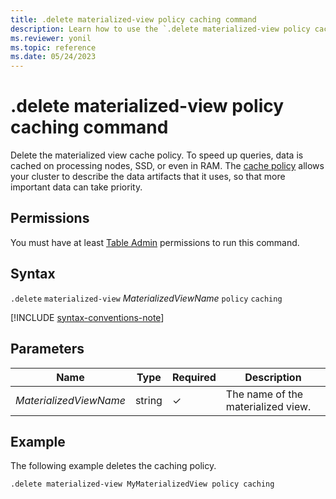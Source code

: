 ```yaml
---
title: .delete materialized-view policy caching command
description: Learn how to use the `.delete materialized-view policy caching` command to delete the materialized view's cache policy.
ms.reviewer: yonil
ms.topic: reference
ms.date: 05/24/2023
---
```

# .delete materialized-view policy caching command

Delete the materialized view cache policy. To speed up queries, data is cached on processing nodes, SSD, or even in RAM. The [cache policy](cache-policy.md) allows your cluster to describe the data artifacts that it uses, so that more important data can take priority.

## Permissions

You must have at least [Table Admin](access-control/role-based-access-control.md) permissions to run this command.

## Syntax

`.delete` `materialized-view` *MaterializedViewName* `policy` `caching`

[!INCLUDE [syntax-conventions-note](../../includes/syntax-conventions-note.md)]

## Parameters

|Name|Type|Required|Description|
|--|--|--|--|
|*MaterializedViewName*|string|&check;|The name of the materialized view.|

## Example

The following example deletes the caching policy.

```kusto
.delete materialized-view MyMaterializedView policy caching 
```

